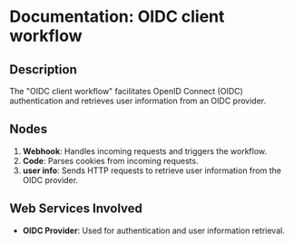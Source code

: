 # Documentation: OIDC client workflow

## Description
The "OIDC client workflow" facilitates OpenID Connect (OIDC) authentication and retrieves user information from an OIDC provider.

## Nodes
1. **Webhook**: Handles incoming requests and triggers the workflow.
2. **Code**: Parses cookies from incoming requests.
3. **user info**: Sends HTTP requests to retrieve user information from the OIDC provider.

## Web Services Involved
- **OIDC Provider**: Used for authentication and user information retrieval.
